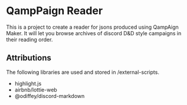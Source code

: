 # QampPaign Reader

This is a project to create a reader for jsons produced using QampAign Maker. It will let you browse archives of discord D&D style campaigns in their reading order.

## Attributions

The following libraries are used and stored in /external-scripts.

- highlight.js
- airbnb/lottie-web
- @odiffey/discord-markdown
